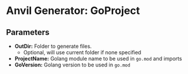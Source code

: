 # Anvil Generator: GoProject

## Parameters

- **OutDir:** Folder to generate files.
  - Optional, will use current folder if none specified
- **ProjectName:** Golang module name to be used in `go.mod` and imports
- **GoVersion:** Golang version to be used in `go.mod`
